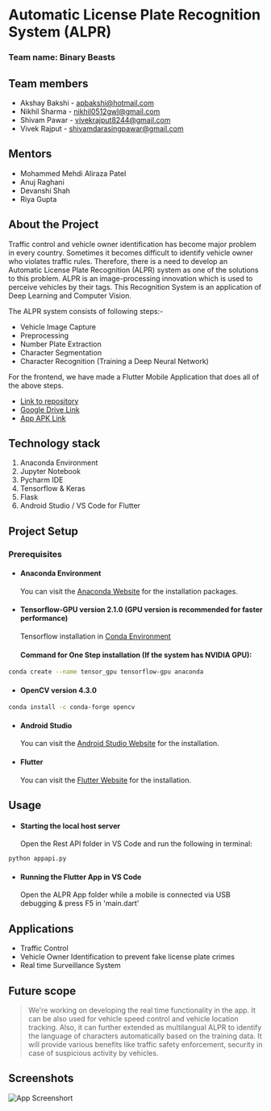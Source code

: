 # Automatic License Plate Recognition System (ALPR)

### Team name: Binary Beasts

## Team members
* Akshay Bakshi - apbakshi@hotmail.com
* Nikhil Sharma - nikhil0512gwl@gmail.com
* Shivam Pawar - vivekrajput8244@gmail.com
* Vivek Rajput - shivamdarasingpawar@gmail.com

## Mentors
* Mohammed Mehdi Aliraza Patel
* Anuj Raghani 
* Devanshi Shah
* Riya Gupta

## About the Project
Traffic control and vehicle owner identification has become major problem in every country. Sometimes it becomes difficult to identify vehicle owner who violates traffic rules. Therefore, there is a need to develop an Automatic License Plate Recognition (ALPR) system as one of the solutions to this problem. ALPR is an image-processing innovation which is used to perceive vehicles by their tags. This Recognition System is an application of Deep Learning and Computer Vision.

The ALPR system consists of following steps:-
* Vehicle Image Capture
* Preprocessing
* Number Plate Extraction
* Character Segmentation
* Character Recognition (Training a Deep Neural Network)

For the frontend, we have made a Flutter Mobile Application that does all of the above steps.

* [Link to repository](https://github.com/akshayb80/Automatic-License-Plate-Recognition-ALPR-)
* [Google Drive Link](https://drive.google.com/drive/folders/10YfLOcAPhNM3nTKsAh86JRXvLxqU5BVZ)
* [App APK Link](https://drive.google.com/drive/folders/10YfLOcAPhNM3nTKsAh86JRXvLxqU5BVZ)

## Technology stack

1. Anaconda Environment
2. Jupyter Notebook
3. Pycharm IDE
4. Tensorflow & Keras
5. Flask
6. Android Studio / VS Code for Flutter

## Project Setup

### Prerequisites

* #### Anaconda Environment

  You can visit the [Anaconda Website](https://www.anaconda.com/) for the installation packages.

* #### Tensorflow-GPU version 2.1.0 (GPU version is recommended for faster performance)

  Tensorflow installation in [Conda Environment](https://docs.anaconda.com/anaconda/user-guide/tasks/tensorflow/)

  #### Command for One Step installation (If the system has NVIDIA GPU):

```sh
conda create --name tensor_gpu tensorflow-gpu anaconda
```

* #### OpenCV version 4.3.0
```sh
conda install -c conda-forge opencv
```

* #### Android Studio

  You can visit the [Android Studio Website](https://developer.android.com/studio) for the installation.

* #### Flutter

  You can visit the [Flutter Website](https://flutter.dev/) for the installation.


## Usage

* #### Starting the local host server 

  Open the Rest API folder in VS Code and run the following in terminal:

```sh
python appapi.py
```

* #### Running the Flutter App in VS Code

  Open the ALPR App folder while a mobile is connected via USB debugging & press F5 in 'main.dart'


## Applications

* Traffic Control
* Vehicle Owner Identification to prevent fake license plate crimes
* Real time Surveillance System

## Future scope
>We're working on developing the real time functionality in the app. It can be also used for vehicle speed control and vehicle location tracking. Also, it can further extended as multilangual ALPR to identify the language of characters automatically based on the training data. It will provide various benefits like traffic safety enforcement, security in case of suspicious activity by vehicles.

## Screenshots

![App Screenshort](https://drive.google.com/file/d/10iVoYUm2HyUNCiYRowZ5ut3iuqsfvLIo/view?usp=sharing "Here is a screenshot")

